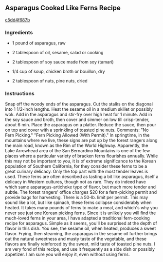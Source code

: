 ## Asparagus Cooked Like Ferns Recipe

[c5dd4f687b](http://cookeatshare.com/recipes/asparagus-cooked-like-ferns-70833)

### Ingredients

 - 1 pound of asparagus, raw

 - 2 tablespoon of oil, sesame, salad or cooking

 - 2 tablespoon of soy sauce made from soy (tamari)

 - 1/4 cup of soup, chicken broth or bouillon, dry

 - 2 tablespoon of nuts, pine nuts, dried

### Instructions

Snap off the woody ends of the asparagus. Cut the stalks on the diagonal into 1 1/2-inch lengths. Heat the sesame oil in a medium skillet or possibly wok. Add in the asparagus and stir-fry over high heat for 1 minute. Add in the soy sauce and broth, then cover and simmer on low till crisp-tender, about 6 min. Place the asparagus on a platter. Reduce the sauce, then pour on top and cover with a sprinkling of toasted pine nuts. Comments: "No Fern Picking." "Fern Picking Allowed (With Permit)." In springtime, in the mountains where we live, these signs are put up by the forest rangers along the main road, known as the Rim of the World Highway. Apparently, the Lake Arrowhead area of the San Bernardino Mountains is one of the few places where a particular variety of bracken ferns flourishes annually. While this may not be important to you, it is of extreme significance to the Korean population of Southern California, for they consider these ferns to be a great culinary delicacy. Only the top part with the most tender leaves is used. These ferns are often described as tasting a bit like asparagus, itself a delicacy in Western cultures, though not as rare. They do indeed have which same asparagus-artichoke type of flavor, but much more tender and subtle. The forest rangers' office charges $20 for a fern-picking permit and provide bags for harvesting. There is a 50-lb. limit per permit. This may sound like a lot, but like spinach, these ferns collapse considerably when heated. It takes many pounds of ferns to make a meal, and which's why you never see just one Korean picking ferns. Since it is unlikely you will find the much-loved ferns in your area, I have adapted a traditional fern-cooking recipe for asparagus. Simple as it seems, you'll be surprised at the depth of flavor in this dish. You see, the sesame oil, when heated, produces a sweet flavor. Frying, then steaming, the asparagus in the sesame oil further brings out the natural sweetness and musty taste of the vegetable, and these flavors are finally reinforced by the sweet, mild taste of toasted pine nuts. I am very fond of this recipe, and use it frequently as a side dish or possibly appetizer. I am sure you will enjoy it, even without using ferns.
